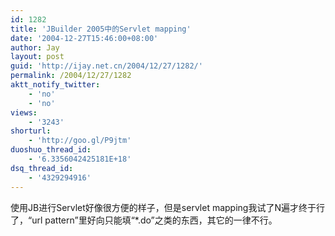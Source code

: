 ```yaml
---
id: 1282
title: 'JBuilder 2005中的Servlet mapping'
date: '2004-12-27T15:46:00+08:00'
author: Jay
layout: post
guid: 'http://ijay.net.cn/2004/12/27/1282/'
permalink: /2004/12/27/1282
aktt_notify_twitter:
    - 'no'
    - 'no'
views:
    - '3243'
shorturl:
    - 'http://goo.gl/P9jtm'
duoshuo_thread_id:
    - '6.3356042425181E+18'
dsq_thread_id:
    - '4329294916'
---
```


使用JB进行Servlet好像很方便的样子，但是servlet mapping我试了N遍才终于行了，“url pattern”里好向只能填“*.do”之类的东西，其它的一律不行。